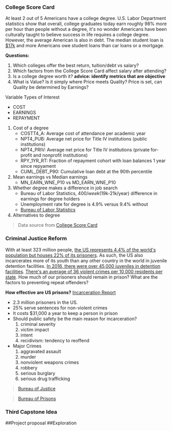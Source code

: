 ### College Score Card

At least 2 out of 5 Americans have a college degree. U.S. Labor Department statistics show that overall, college graduates today earn roughly 98% more per hour than people without a degree, it's no wonder Americans have been culturally taught to believe success in life requires a college degree. However, the average American is also in debt. The median student loan is [$17k](https://apps.urban.org/features/debt-interactive-map/) and more Americans owe student loans than car loans or a mortgage. 

**Questions:**
1.  Which colleges offer the best return, tuition/debt vs salary? 
2.  Which factors from the College Score Card affect salary after attending?
3.  Is a college degree worth it? __advice: identify metrics that are objective__
4.  What is Value? Is it simply where Price meets Quality? Price is set, can Quality be determined by Earnings?

Variable Types of Interest
* COST
* EARNINGS
* REPAYMENT

1. Cost of a degree
    + COSTT4_A: Average cost of attendance per academic year
    + NPT4_PUB: Average net price for Title IV institutions (public institutions)
    + NPT4_PRIV: Average net price for Title IV institutions (private for-profit and nonprofit institutions)
    + RPY_1YR_RT: Fraction of repayment cohort with loan balances 1 year since repyament
    + CUML_DEBT_P90: Cumulative loan debt at the 90th percentile
2. Mean earnings vs Median earnings
    + MN_EARN_WNE_P10 vs MD_EARN_WNE_P10
3. Whether degree makes a difference in job search
    + Bureau of Labor Statistics, $400/week ($19k-21k/year) difference in earnings for degree holders
    + Unemployment rate for degree is 4.9% versus 9.4% without
    + [Bureau of Labor Statistics](https://www.bls.gov/ooh)
4. Alternatives to degree

> Data source from [College Score Card](https://collegescorecard.ed.gov/data/)



### Criminal Justice Reform

With at least 323 million people, [the US represents 4.4% of the world's population but houses 22% of its prisoners](https://en.wikipedia.org/wiki/United_States_incarceration_rate). As such, the US also incarcerates more of its youth than any other country in the world in juvenile detention facilities. [In 2016, there were over 45,000 juveniles in detention facilities](https://en.wikipedia.org/wiki/Youth_detention_center#United_States). [There's an average of 36 violent crimes per 10,000 residents per state](https://www.santarosa-lawyer.com/united-states-crime-map-2017/). How much of our prisoners should remain in prison? What are the factors to preventing repeat offenders?

**How effective are US prisons?**
[Incarceration Report](http://time.com/4596081/incarceration-report/)

+ 2.3 million prisoners in the US.
+ 25% serve sentences for non-violent crimes
+ It costs $31,000 a year to keep a person in prison
+ Should public safety be the main reason for incarceration?
    1. criminal severity
    2. victim impact
    3. intent
    4. recidivism: tendency to reoffend
+ Major Crimes
    1. aggravated assault
    2. murder
    3. nonviolent weapons crimes
    4. robbery
    5. serious burglary
    6. serious drug trafficking

> [Bureau of Justice](https://www.bjs.gov/index.cfm?ty=tp&tid=17)

> [Bureau of Prisons](https://www.bop.gov/about/statistics/)

### Third Capstone Idea


##Project proposal
##Exploration